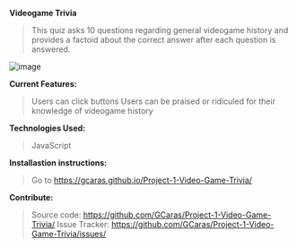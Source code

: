 **Videogame Trivia** 

>This quiz asks 10 questions regarding general videogame history and provides a factoid about the correct answer after each question is answered.

![image](https://user-images.githubusercontent.com/52478158/64027412-a6cdda00-cb0e-11e9-9ba0-95fcdf6b107f.png)

**Current Features:**
  >Users can click buttons
  >Users can be praised or ridiculed for their knowledge of videogame history

**Technologies Used:**
  >JavaScript

**Installastion instructions:**
  >Go to https://gcaras.github.io/Project-1-Video-Game-Trivia/
  
**Contribute:**
  >Source code: https://github.com/GCaras/Project-1-Video-Game-Trivia/
  >Issue Tracker: https://github.com/GCaras/Project-1-Video-Game-Trivia/issues/
 
